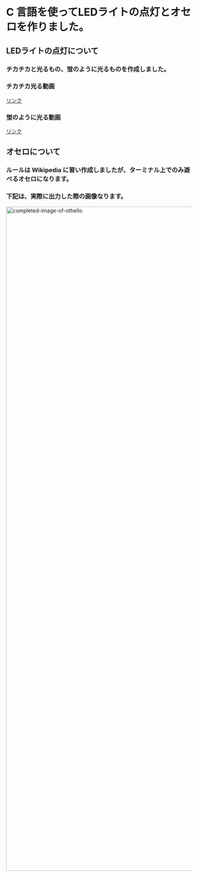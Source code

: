 <h1>C 言語を使ってLEDライトの点灯とオセロを作りました。</h1>

<h2>LEDライトの点灯について</h2>
<h3>チカチカと光るもの、蛍のように光るものを作成しました。</h3>

<h3>チカチカ光る動画</h3>
<a href="https://user-images.githubusercontent.com/119907964/211326752-5daf8958-04e9-42ff-ba46-2e193b8d9f42.mp4">リンク</a>

<h3>蛍のように光る動画</h3>
<a href="https://user-images.githubusercontent.com/119907964/211326948-0005ed32-9689-4e74-9822-2b1e1dfe83ae.mp4">リンク</a>

<h2>オセロについて</h2>
<h3>ルールは Wikipedia に習い作成しましたが、ターミナル上でのみ遊べるオセロになります。</h3>

<h3>下記は、実際に出力した際の画像なります。</h3>
<img width="1792" alt="completed-image-of-othello" src="https://user-images.githubusercontent.com/119907964/211155628-948a4fe3-ec76-4f65-aba9-e5e2ba868970.png">
